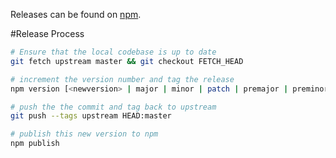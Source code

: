 Releases can be found on [npm](https://www.npmjs.com/package/css-layout).

#Release Process

```bash
# Ensure that the local codebase is up to date
git fetch upstream master && git checkout FETCH_HEAD

# increment the version number and tag the release
npm version [<newversion> | major | minor | patch | premajor | preminor | prepatch | prerelease]

# push the the commit and tag back to upstream
git push --tags upstream HEAD:master

# publish this new version to npm
npm publish
```